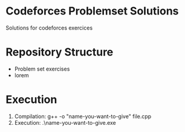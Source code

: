 
# Codeforces Problemset Solutions

Solutions for codeforces exercices

# Repository Structure

- Problem set exercises
- lorem

# Execution

1. Compilation:  g++ -o "name-you-want-to-give" file.cpp
2. Execution: .\name-you-want-to-give.exe
